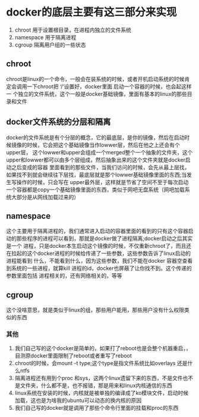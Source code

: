 # docker的底层主要有这三部分来实现
1. chroot 用于设置根目录，在进程内独立的文件系统
2. namespace 用于隔离进程
3. cgroup 隔离用户组的一些状态

## chroot 
chroot是linux的一个命令，一般会在装系统的时候，或者开机启动系统的时候肯定会调用一下chroot把 ‘/’设置好，docker里面 启动一个容器的时候，也会起这样一
个独立的文件系统，这个一般是docker基础镜像，里面有基本的linux的那些目录和文件

## docker文件系统的分层和隔离
docker的文件系统是有个分层的概念，它的最底层，是你的镜像，然后在启动时候镜像的时候，它会把这个基础镜像当作lowwer层，然后在他之上还会有个upper层，
这个lowwer和upper会组成一个merged整个一个抽象的文件夹，这个upper和lowwer都可以由多个层组成，然后抽象出来的这个文件夹就是docker启动之后变成的容器
里面看到的那些文件，当我们访问的时候，会先从最上层找，如果找不到就会继续往下层找，最底层就是那个lowwer基础镜像里面的东西;当发生写操作的时候，只会写在
upper最外层，这样就是节省了空间不至于每次启动一个容器都是copy一个基础镜像里面的东西，类似于网吧无盘系统（网吧加载系统大部分是从网线加载过来的）

## namespace
这个主要用于隔离进程的，我们通常进入启动的容器里面的看到的只有这个容器启动的那些程序的进程可以看到，那就是docker做了进程隔离;docker启动之后其实是一个
进程，只是docker本生启动这个镜像的时候，不仅重新chroot了，而且还在拉起的这个docker进程的时候给传递了一些参数，这些参数告诉了linux启动的进程能看到
什么，不能看到什么，因为这些参数，我们不能在docker 容器空查看到系统的一些进程，就算kill 进程的id，docker也屏蔽了让你找不到。这个传递的参数里面包括
进程相关的，还有网络相关的，等等

## cgroup
这个没啥意思，就是类似于linux的组，那些用户能用，那些用户没有什么权限类似的东西

### 其他
1. 我们自己写的这个docker是简单的，如果打了reboot也是会整个机器重启，，目测原docker里面限制了reboot或者重写了reboot
2. chroot的时候，会mount -t type;这个type是指文件系统比如overlays 还是什么ntfs
3. 隔离进程还有用到个proc 和sys，这两个linux遗留下来的东西，不是文件也不是文件夹，什么都不是，也不报错，那是用来和linux内核通信的东西
4. linux系统在安装的时候，内核就是被单独的编译成了ko模块文件，启动时候加载，这也是为啥我的ubuntu可以动态的换内核的原因
5. 我们自己写的docker就是调用了那些个命令行里面的挂载和proc的东西
